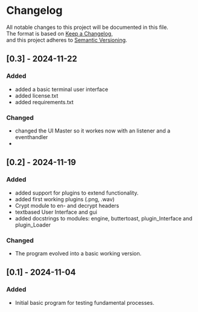 # Changelog

All notable changes to this project will be documented in this file.  
The format is based on [Keep a Changelog](https://keepachangelog.com/en/1.0.0/),  
and this project adheres to [Semantic Versioning](https://semver.org/).

## [0.3] - 2024-11-22
### Added
- added a basic terminal user interface
- added license.txt
- added requirements.txt


### Changed
- changed the UI Master so it workes now with an listener and a eventhandler
- 



## [0.2] - 2024-11-19
### Added
- added support for plugins to extend functionality.
- added first working plugins (.png, .wav)
- Crypt module to en- and decrypt headers
- textbased User Interface and gui
- added docstrings to modules: engine, buttertoast, plugin_Interface and plugin_Loader


### Changed
- The program evolved into a basic working version.



## [0.1] - 2024-11-04
### Added
- Initial basic program for testing fundamental processes.
